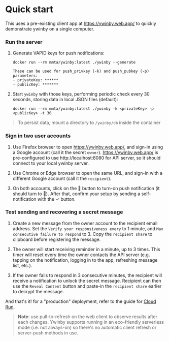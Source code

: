 # Quick start

This uses a pre-existing client app at https://ywinby.web.app/ to quickly demonstrate ywinby on a single computer.

### Run the server
1.  Generate VAPID keys for push notifications:
    ```shell
    docker run --rm mmta/ywinby:latest ./ywinby --generate

    These can be used for push_privkey (-k) and push_pubkey (-p) parameters:
    - privateKey: ******
    - publicKey: *******

    ```
1.  Start `ywinby` with those keys, performing periodic check every 30 seconds, storing data in local JSON files (default):
    ```shell
    docker run --rm mmta/ywinby:latest ./ywinby -k <privateKey> -p <publicKey> -t 30
    ```
> To persist data, mount a directory to `/ywinby/db` inside the container
### Sign in two user accounts
1.  Use Firefox browser to open https://ywinby.web.app/, and sign-in using a Google account (call it the secret `owner`). https://ywinby.web.app/ is pre-configured to use http://localhost:8080 for API server, so it should connect to your local ywinby server.

1.  Use Chrome or Edge browser to open the same URL, and sign-in with a different Google account (call it the `recipient`).

1. On both accounts, click on the 🔕 button to turn-on push notification (it should turn to 🔔). After that, confirm your setup by sending a self-notification with the ✓ button.

### Test sending and recovering a secret message
1.  Create a new message from the owner account to the recipient email address. Set the `Verify your responsiveness every` to 1 minute, and `Max consecutive failure to respond` to 3. Copy the `recipient share` to clipboard before registering the message.

1.  The owner will start receiving reminder in a minute, up to 3 times. This timer will reset every time the owner contacts the API server (e.g. tapping on the notification, logging in to the app, refreshing message list, etc.).

1. If the owner fails to respond in 3 consecutive minutes, the recipient will receive a notification to unlock the secret message. Recipient can then use the `Reveal Content` button and paste-in the `recipient share` earlier to decrypt the message.

And that's it! for a "production" deployment, refer to the guide for [Cloud Run](./cloud-run.md).

> **Note**: use pull-to-refresh on the web client to observe results after each changes. Ywinby supports running in an eco-friendly serverless mode (i.e. not always-on) so there's no automatic client refresh or server-push methods in use.

